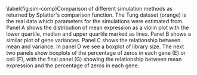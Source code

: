 \label{fig:sim-comp}Comparison of different simulation methods as returned by Splatter's comparison function. The Tung dataset (orange) is the real data which parameters for the simulations were estimated from. Panel A shows the distribution of mean expression as a violin plot with the lower quartile, median and upper quartile marked as lines. Panel B shows a similar plot of gene variances. Panel C shows the relationship between mean and variance. In panel D we see a boxplot of library size. The next two panels show boxplots of the percentage of zeros in each gene (E) or cell (F), with the final panel (G) showing the relationship between mean expression and the percentage of zeros in each gene.